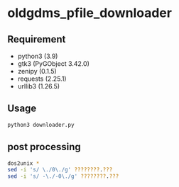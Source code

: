 # oldgdms_pfile_downloader

## Requirement
- python3 (3.9)
- gtk3 (PyGObject 3.42.0)
- zenipy (0.1.5)
- requests (2.25.1)
- urllib3 (1.26.5)

## Usage
```bash
python3 downloader.py
```

## post processing
```bash
dos2unix *
sed -i 's/ \./0\./g' ????????.???  
sed -i 's/ -\./-0\./g' ????????.???                      
```
